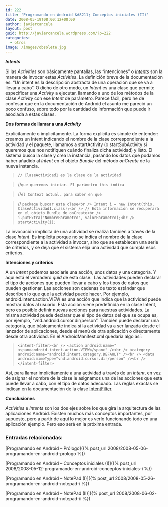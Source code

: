 ```yaml
---
id: 222
title: 'Programando en Android &#8211; Conceptos iniciales (II)'
date: 2008-05-19T08:00:12+00:00
author: javiercancela
layout: post
guid: http://javiercancela.wordpress.com/?p=222
categories:
  - otros
image: /images/obsolete.jpg
---
```

**_Intents_**

Si las _Activities_ son básicamente pantallas, las &#8220;intenciones&#8221; o [_Intents_](http://code.google.com/android/reference/android/content/Intent.html "Intent") son la manera de invocar estas _Activities_. La definición breve de la documentación es: &#8220;Un intent es la descripción abstracta de una operación que se va a llevar a cabo&#8221;. O dicho de otro modo, un _Intent_ es una clase que permite especificar una _Activity_ a ejecutar, llamando a uno de los métodos de la clase _Activity_ con ese _Intent_ de parámetro. Parece fácil, pero he de confesar que en la documentación de Android el asunto me pareció un poco confuso, sobre todo por la cantidad de información que puede ir asociada a estas clases.

**Dos formas de llamar a una _Activity_**

Explicitamente o implicitamente. La forma explícita es simple de entender: creamos un Intent indicando el nombre de la clase correspondiente a la actividad y el paquete, llamamos a startActivity (o startSubActivity si queremos que nos notifiquen cuándo finaliza dicha actividad) y listo. El sistema busca la clase y crea la instancia, pasándo los datos que podamos haber añadido al _Intent_ en el objeto _Bundle_ del método _onCreate_ de la nueva instancia.

> `// ClaseActividad1 es la clase de la actividad`
  
> //`que queremos iniciar. El parámetro this indica` 
  
> //`el Context actual, para saber en qué` 
  
> // `package buscar esta clase<br />
Intent i = new Intent(this, ClaseActividad1.class);<br />
// Esta información se recuperará en el objeto Bundle de onCreate<br />
i.putExtra("NombreParametro", valorParametro);<br />
startActivity(i);`

La invocación implícita de una actividad se realiza también a través de la clase _Intent_. Es implícita porque no se indica el nombre de la clase correspondiente a la actividad a invocar, sino que se establecen una serie de criterios, y se deja que el sistema elija una actividad que cumpla esos criterios.

**Intenciones y criterios**

A un _Intent_ podemos asociarle una acción, unos datos y una categoría. Y aquí está el verdadero _quid_ de esta clase.  Las actividades pueden declarar el tipo de acciones que pueden llevar a cabo y los tipos de datos que pueden gestionar. Las acciones son cadenas de texto estándar que describen lo que que la actividad puede hacer. Por ejemplo, <span>android.intent.action.VIEW es una acción que indica que la actividad puede mostrar datos al usuario. Esta acción viene predefinida en la clase Intent, pero es posible definir nuevas acciones para nuestras actividades. La misma actividad puede declarar que el tipo de datos del que se ocupa es, por ejemplo, </span>&#8220;vnd.android.cursor.dir/person&#8221;. También puede declarar una categoría, que básicamente indica si la actividad va a ser lanzada desde el lanzador de aplicaciones, desde el menú de otra aplicación o directamente desde otra actividad. En el AndroidManifest.xml quedaría algo así:

> `<intent-filter><br />
<action android:name="<span>android.intent.action.VIEW</span>" /><br />
<category android:name="android.intent.category.DEFAULT" /><br />
<data android:mimeType="vnd.android.cursor.dir/person" /><br />
</intent-filter>`

Así, para llamar implícitamente a una actividad a través de un _intent_, en vez de asignar el nombre de la clase le asignamos una de las acciones que esta puede llevar a cabo, con el tipo de datos adecuado. Las reglas exactas se indican en la documentación de la clase [IntentFilter](http://code.google.com/android/reference/android/content/IntentFilter.html "IntentFilter").

**Conclusiones**

_Activities_ e _Intents_ son los dos ejes sobre los que gira la arquitectura de las aplicaciones Android. Existen muchos más conceptos importantes, por supuesto, pero a partir de aquí lo mejor es verlo funcionando todo en una aplicación ejemplo. Pero eso será en la próxima entrada.

### Entradas relacionadas:
  
[Programando en Android &#8211; Prólogo]({% post_url 2008/2008-05-06-programando-en-android-prologo %})
  
[Programando en Android &#8211; Conceptos iniciales (I)]({% post_url 2008/2008-05-12-programando-en-android-conceptos-iniciales-i %})
  
[Programando en Android &#8211; NotePad (I)]({% post_url 2008/2008-05-26-programando-en-android-notepad-i %})

[Programando en Android &#8211; NotePad (II)]({% post_url 2008/2008-06-02-programando-en-android-notepad-ii %})